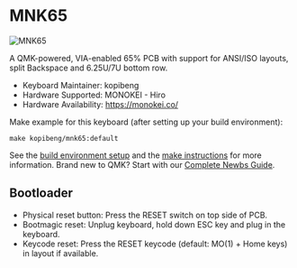 # MNK65

![MNK65](https://i.imgur.com/5BzAgPg.png)

A QMK-powered, VIA-enabled 65% PCB with support for ANSI/ISO layouts, split Backspace and 6.25U/7U bottom row.

* Keyboard Maintainer: kopibeng
* Hardware Supported: MONOKEI - Hiro
* Hardware Availability: https://monokei.co/

Make example for this keyboard (after setting up your build environment):

    make kopibeng/mnk65:default

See the [build environment setup](https://docs.qmk.fm/#/getting_started_build_tools) and the [make instructions](https://docs.qmk.fm/#/getting_started_make_guide) for more information. Brand new to QMK? Start with our [Complete Newbs Guide](https://docs.qmk.fm/#/newbs).

## Bootloader

* Physical reset button: Press the RESET switch on top side of PCB.
* Bootmagic reset: Unplug keyboard, hold down ESC key and plug in the keyboard.
* Keycode reset: Press the RESET keycode (default: MO(1) + Home keys) in layout if available.
